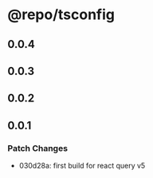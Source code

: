 # @repo/tsconfig

## 0.0.4

## 0.0.3

## 0.0.2

## 0.0.1

### Patch Changes

- 030d28a: first build for react query v5

